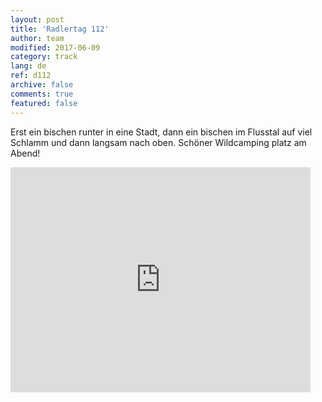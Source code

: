 ```yaml
---   
layout: post 
title: 'Radlertag 112'  
author: team 
modified: 2017-06-09
category: track 
lang: de 
ref: d112
archive: false 
comments: true 
featured: false 
--- 
```


 Erst ein bischen runter in eine Stadt, dann ein bischen im Flusstal auf viel Schlamm und dann langsam nach oben. Schöner Wildcamping platz am Abend! 

<iframe width='480' height='360' src='http://track-kit.net/maps_s3/?v=embed&track=239610.gpx' frameborder='0' allowfullscreen></iframe>